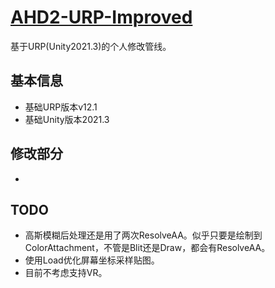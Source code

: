 # **[AHD2-URP-Improved](https://github.com/ahd2/AHD2-URP-Improved)**
基于URP(Unity2021.3)的个人修改管线。

## 基本信息

* 基础URP版本v12.1
* 基础Unity版本2021.3

## 修改部分

* 

## TODO

* 高斯模糊后处理还是用了两次ResolveAA。似乎只要是绘制到ColorAttachment，不管是Blit还是Draw，都会有ResolveAA。
* 使用Load优化屏幕坐标采样贴图。
* 目前不考虑支持VR。
